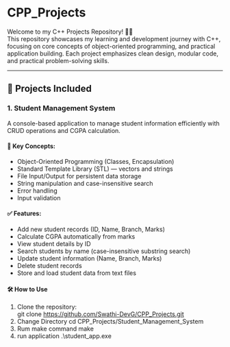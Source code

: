 # CPP_Projects

Welcome to my C++ Projects Repository! 👨‍💻  
This repository showcases my learning and development journey with C++, focusing on core concepts of object-oriented programming, and practical application building.
Each project emphasizes clean design, modular code, and practical problem-solving skills.

---

## 📘 Projects Included

### 1. Student Management System  
A console-based application to manage student information efficiently with CRUD operations and CGPA calculation.

#### 🔧 Key Concepts:
- Object-Oriented Programming (Classes, Encapsulation)  
- Standard Template Library (STL) — vectors and strings  
- File Input/Output for persistent data storage  
- String manipulation and case-insensitive search  
- Error handling  
- Input validation

#### ✅ Features:
- Add new student records (ID, Name, Branch, Marks)  
- Calculate CGPA automatically from marks  
- View student details by ID  
- Search students by name (case-insensitive substring search)  
- Update student information (Name, Branch, Marks)  
- Delete student records  
- Store and load student data from text files  

#### 🛠️ How to Use

1. Clone the repository:  
   git clone https://github.com/Swathi-DevG/CPP_Projects.git
2. Change Directory
   cd CPP_Projects/Student_Management_System
3. Rum make command
   make
4. run application
   .\student_app.exe
